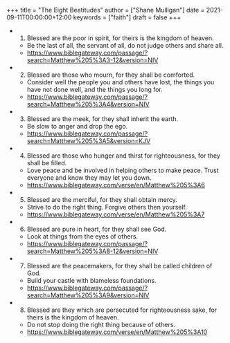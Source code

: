 +++
title = "The Eight Beatitudes"
author = ["Shane Mulligan"]
date = 2021-09-11T00:00:00+12:00
keywords = ["faith"]
draft = false
+++

-   01. Blessed are the poor in spirit, for theirs is the kingdom of heaven.
    -   Be the last of all, the servant of all, do not judge others and share all.
    -   <https://www.biblegateway.com/passage/?search=Matthew%205%3A3-12&version=NIV>

-   02. Blessed are those who mourn, for they shall be comforted.
    -   Consider well the people you and others have lost, the things you have not done well, and the things you long for.
    -   <https://www.biblegateway.com/passage/?search=Matthew%205%3A4&version=NIV>

-   03. Blessed are the meek, for they shall inherit the earth.
    -   Be slow to anger and drop the ego.
    -   <https://www.biblegateway.com/passage/?search=Matthew%205%3A5&version=KJV>

-   04. Blessed are those who hunger and thirst for righteousness, for they shall be filled.
    -   Love peace and be involved in helping others to make peace. Trust everyone and know they may let you down.
    -   <https://www.biblegateway.com/verse/en/Matthew%205%3A6>

-   05. Blessed are the merciful, for they shall obtain mercy.
    -   Strive to do the right thing. Forgive others then yourself.
    -   <https://www.biblegateway.com/verse/en/Matthew%205%3A7>

-   06. Blessed are pure in heart, for they shall see God.
    -   Look at things from the eyes of others.
    -   <https://www.biblegateway.com/passage/?search=Matthew%205%3A8-12&version=NIV>

-   07. Blessed are the peacemakers, for they shall be called children of God.
    -   Build your castle with blameless foundations.
    -   <https://www.biblegateway.com/passage/?search=Matthew%205%3A9&version=NIV>

-   08. Blessed are they which are persecuted for righteousness sake, for theirs is the kingdom of heaven.
    -   Do not stop doing the right thing because of others.
    -   <https://www.biblegateway.com/verse/en/Matthew%205%3A10>